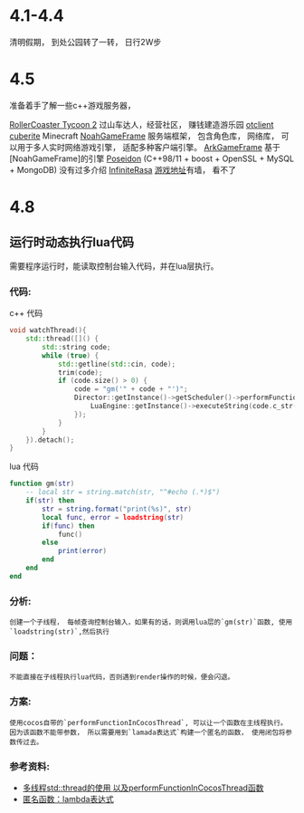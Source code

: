 # 4.1-4.4
清明假期， 到处公园转了一转， 日行2W步

# 4.5
准备着手了解一些c++游戏服务器， 

[RollerCoaster Tycoon 2](https://github.com/OpenRCT2/OpenRCT2)
过山车达人，经营社区， 赚钱建造游乐园
[otclient](https://github.com/edubart/otclient)
[cuberite](https://github.com/cuberite/cuberite)
Minecraft 
[NoahGameFrame](https://github.com/ketoo/NoahGameFrame)
服务端框架， 包含角色库， 网络库， 可以用于多人实时网络游戏引擎， 适配多种客户端引擎。
[ArkGameFrame](https://github.com/ArkGame/ArkGameFrame)
基于[NoahGameFrame]的引擎
[Poseidon](https://github.com/lhmouse/poseidon)
(C++98/11 + boost + OpenSSL + MySQL + MongoDB) 没有过多介绍
[InfiniteRasa](https://github.com/InfiniteRasa/Game-Server)
[游戏地址](http://infiniterasa.com/)有墙， 看不了


# 4.8
## 运行时动态执行lua代码
需要程序运行时，能读取控制台输入代码，并在lua层执行。
### 代码:
c++ 代码
```cpp
void watchThread(){
    std::thread([]() {
        std::string code;
        while (true) {
            std::getline(std::cin, code);
            trim(code);
            if (code.size() > 0) {
                code = "gm('" + code + "')";
                Director::getInstance()->getScheduler()->performFunctionInCocosThread([code]{
                    LuaEngine::getInstance()->executeString(code.c_str());
                });
            }
        }
    }).detach();
}
```
lua 代码
```lua
function gm(str)
    -- local str = string.match(str, "^#echo (.*)$")
    if(str) then
        str = string.format("print(%s)", str)
        local func, error = loadstring(str)
        if(func) then
            func()
        else
            print(error)
        end
    end
end
```
### 分析:
    创建一个子线程， 每帧查询控制台输入，如果有的话，则调用lua层的`gm(str)`函数, 使用`loadstring(str)`,然后执行
### 问题：
    不能直接在子线程执行lua代码，否则遇到render操作的时候，便会闪退。
### 方案:
    使用cocos自带的`performFunctionInCocosThread`, 可以让一个函数在主线程执行。
    因为该函数不能带参数， 所以需要用到`lamada表达式`构建一个匿名的函数， 使用闭包将参数传过去。
### 参考资料: 
+ [多线程std::thread的使用 以及performFunctionInCocosThread函数](http://blog.csdn.net/oowoodone/article/details/20777447)
+ [匿名函数：lambda表达式](http://www.cnblogs.com/npbool/p/3434757.html)